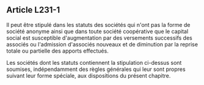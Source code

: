 Article L231-1
----
Il peut être stipulé dans les statuts des sociétés qui n'ont pas la forme de
société anonyme ainsi que dans toute société coopérative que le capital social
est susceptible d'augmentation par des versements successifs des associés ou
l'admission d'associés nouveaux et de diminution par la reprise totale ou
partielle des apports effectués.

Les sociétés dont les statuts contiennent la stipulation ci-dessus sont
soumises, indépendamment des règles générales qui leur sont propres suivant leur
forme spéciale, aux dispositions du présent chapitre.
